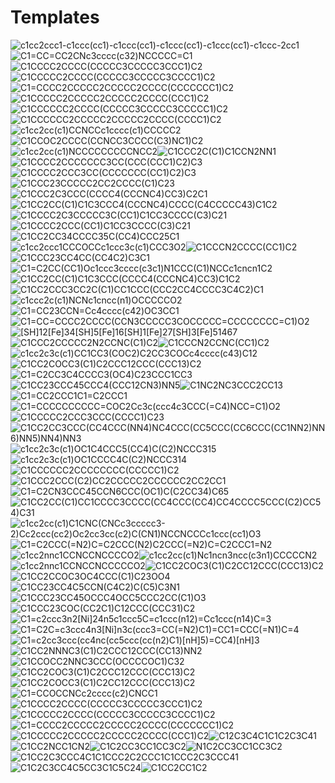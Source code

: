 # Templates

![c1cc2ccc1-c1ccc(cc1)-c1ccc(cc1)-c1ccc(cc1)-c1ccc(cc1)-c1ccc-2cc1](img/e4ebfff8fd4d0ad5a5b04bfd4190a560eae569580bd5b60f40a7c22659e86d7a.svg)![C1=CC=CC2CNc3cccc(c32)NCCCCC=C1](img/6625020409c967f704dc43f0d0b0e094d441227cc9a627b1bbe4afbf9db8a526.svg)![C1CCCC2CCCC(CCCCC3CCCCC3CCC1)C2](img/7f67c67e1c8833aa9317eb7d213c9b6f5afee5ae12dae917e369f1daa61fdd8f.svg)![C1CCCCC2CCCC(CCCCC3CCCCC3CCCC1)C2](img/caaee4330dee4832d8940ab27525ae67dabf541020b518e0115f7944a5740acf.svg)![C1=CCCC2CCCCC2CCCCC2CCCC(CCCCCCC1)C2](img/937d8d8deaeb4190567becc78d5fcb39d7869005083c2d4f88726ed61210fc03.svg)![C1CCCCC2CCCCC2CCCCC2CCCC(CCC1)C2](img/80d643948cf3f0488e7cfb9443b9ee3786ea354e5c2e27de04b9b49335b928f9.svg)![C1CCCCCC2CCCC(CCCCC3CCCCC3CCCCC1)C2](img/ef4cffbdddb5069764d2c81d5f3098f88ed555ce7d27c6c3d81ed2aa5cecedb0.svg)![C1CCCCCC2CCCCC2CCCCC2CCCC(CCCC1)C2](img/9a820049043ffee1148ab5403d57ded16f4860ce337feb11172ded3a72d16a42.svg)![c1cc2cc(c1)CCNCCc1cccc(c1)CCCCC2](img/0c5198784ad7053f971fb543e6d6f77f673fc4f0bed823aa8f62c3e0087483db.svg)![C1CCOC2CCCC(CCNCC3CCCC(C3)NC1)C2](img/f1466e84240dc18ece00e543632345e672074847526fc0e784c61cf090377d5b.svg)![c1cc2cc(c1)NCCCCCCCCCNCC2](img/fb42ff2a7ae15fcebca78730d12950c88acf46dcfc397a6f615eab624d395e39.svg)![C1CCC2C(C1)C1CCN2NN1](img/71a679e107eb9731f6a74db76c610bc6d4545a1596c24c7032a624bf77d2a588.svg)![C1CCCC2CCCCCCC3CC(CCC(CCC1)C2)C3](img/7daf32f9600dc0c4a43fe53c88127382be732cbb670546b513342ee9e115d715.svg)![C1CCCC2CCC3CC(CCCCCCC(CC1)C2)C3](img/c8ed8dadbd76aa5563f0573d51b494d15f6e406b5d629f264752cd401e9d665f.svg)![C1CCC23CCCCC2CC2CCCC(C1)C23](img/408672146517cd3710d194e271285dd5d71249d841e9e87020e3072be165d3f4.svg)![C1CCC2C3CCC(CCCC4(CCCNC4)CC3)C2C1](img/2f1d7dea5450a8f1a3c90e8f117af1b0e897b46f79fcb5dac638a2ea503f763b.svg)![C1CC2CC(C1)C1C3CCC4(CCCNC4)CCCC(C4CCCCC43)C1C2](img/903d0bf92016f509a2a82c5094d18e5f7966c70cd166ae256ea1384f34a180a2.svg)![C1CCCC2C3CCCCC3C(CC1)C1CC3CCCC(C3)C21](img/5b1c17cd59703afb98b89832a6319fb5a03099fcf05f6f8842aedc6df47afc7d.svg)![C1CCCC2CCC(CC1)C1CC3CCCC(C3)C21](img/1919357529abc20629789cdb3bbbb6290eed71883e35d14973aed7e0e7258536.svg)![C1CC2CC34CCCC35C(CC4)CCC25C1](img/02ed58bced600190a6999b1f847ad61bb2bb0933e3c5e5b81291439ef0984d69.svg)![c1cc2ccc1CCCOCCc1ccc3c(c1)CCC3O2](img/3b968e2472003907439acf551a06a9654d498d2005fd885b41c54dbe80747d5f.svg)![C1CCCN2CCCC(CC1)C2](img/48572e62782a0c15a4b431fc38bcddbc00c04f7c57fb1672287ce411598c0198.svg)![C1CCC23CC4CC(CC4C2)C3C1](img/f5450a69b935573b8b82158034a8c3e2168d52f7d5b84dca7fc48c83368e7401.svg)![C1=C2CC(CC1)Oc1ccc3cccc(c3c1)N1CCC(C1)NCCc1cncn1C2](img/7b99bf4503f149bcde184732c8c34261b93235c77784b8680b0c9fbb9720fc6b.svg)![C1CC2CC(C1)C1C3CCC(CCCC4(CCCNC4)CC3)C1C2](img/604645e3b99f12bddf2fe92a43a9a4f313913f2404d81e20a6b158eab67dd871.svg)![C1CC2CCC3CC2C(C1)CC1CCC(CCC2CC4CCCC3C4C2)C1](img/99e8ea6ca5edeeb75da5a08d599b2137f7698973e78c27d2000dcafce2a1235a.svg)![c1ccc2c(c1)NCNc1cncc(n1)OCCCCCO2](img/210338517f283a86c633a6c7d7f361b649bc01614ba5ee4696b7a43c75108437.svg)![C1=CC23CCN=Cc4cccc(c42)OC3CC1](img/0a79fe8bdd0164f5b9eac80272ca035acf4bd3f364f9aa9c38e2a3bc0fd84c7d.svg)![C1=CC=CCCC2CCCC(CCN3CCCCC3COCCCCC=CCCCCCCC=C1)O2](img/76a50d8f686d2fd9f206ffaf209e2b57d45bf320543f14a3326a05a99948fdcb.svg)![[SH]12[Fe]34[SH]5[Fe]16[SH]1[Fe]27[SH]3[Fe]51467](img/3a22fb084c8f325826d819698699b1da65a5dc9144269a42a6dbfd4516328526.svg)![C1CCC2CCCCC2N2CCNC(C1)C2](img/b4d5c8d526c78dccfa516ac5e87f5915d358dea8d7c56391fa618db96ad20f22.svg)![C1CCCN2CCNC(CC1)C2](img/3bf8ef707fc1b5735820c02caa8cde4af01f28a17aef8c4b9475ffd8b144d4d7.svg)![c1cc2c3c(c1)CC1CC3(COC2)C2CC3COCc4cccc(c43)C12](img/281eb09e143a41938d34496d613387ac2fa9d2c2e01dab93de1a2302b60b3464.svg)![C1CC2COCC3(C1)C2CCC12CCC(CCC13)C2](img/cf2d585588edeca65e994c6d167f8e886bd39790c0ed58cfc82955544042e0c0.svg)![C1=C2CC3C4CCCC3(OC4)C23CCC1CC3](img/7b859b3d68fd281ac3450eccd1ba50a00ec5e97ac2d7a89cf7ea8912b11c0000.svg)![C1CC23CCC45CCC4(CCC12CN3)NN5](img/f26456c981940d1d0fc782e0fb162f364e0744383972a7daf4c6b30bde056c88.svg)![C1NC2NC3CCC2CC13](img/36ccc0d713d2589a7ab8c858ad3e3f9d91401893cd11a4f5afbc7144c09f88cd.svg)![C1=CC2CCC1C1=C2CCC1](img/6b388a6e001322c024b0cecd49d9de2ddb10dc85c3affcd979d7287fd8bab2aa.svg)![C1=CCCCCCCCCC=COC2Cc3c(ccc4c3CCC(=C4)NCC=C1)O2](img/5e1e77159b4672644c44b50c99642b60938934d25458a3aa1c0dd4d5f0f2f7ae.svg)![C1CCCCC2CCC3CCC(CCCC1)C23](img/4c12cae12339216b3e4442a79b07fe90fece177e070bc23c1d2b6e4e2d45ed8d.svg)![C1CC2CC3CCC(CC4CCC(NN4)NC4CCC(CC5CCC(CC6CCC(CC1NN2)NN6)NN5)NN4)NN3](img/11e082f01eeb5e3dedd5abc3631590842412e92a511708b54377598cdd9682e4.svg)![c1cc2c3c(c1)OC1C4CCC5(CC4)C(C2)NCCC315](img/f3cd32733035540e913627466c4c466a25f74d6921153103b4b098efdaaf84b3.svg)![c1cc2c3c(c1)OC1CCCC4C(C2)NCCC314](img/7369c8883d08ff90891a13696d1c43c741267c3e80281847135ee76723f60831.svg)![C1CCCCCC2CCCCCCCC(CCCCC1)C2](img/dd2dbfe1292f0acecae60d2653a3f525b5a8497fc8e6d39e960b57e3b56cf2bf.svg)![C1CCC2CCC(C2)CC2CCCCC2CCCCCC2CC2CC1](img/f8c3c9eca812b7bb2c78a53fcd232fcff84ed3db1cfba7748c8d708ca9e247b8.svg)![C1=C2CN3CCC45CCN6CCC(OC1)C(C2CC34)C65](img/cc36dc4719c372400abecf94bd58649118538f00160efe62f02527747a993fd1.svg)![C1CC2CC(C1)CC1CCCC3CCCC(CC4CCC(CC4)CC4CCCC5CCC(C2)CC54)C31](img/6b760d753078dbbc5a7352ee897852d0b21eee97e8ed582a931eda6cca5e02bb.svg)![c1cc2cc(c1)C1CNC(CNCc3ccccc3-2)Cc2ccc(cc2)Oc2cc3cc(c2)C(CN1)NCCNCCCc1ccc(cc1)O3](img/473dc4c4b2cf123ffc394d0ecf893efc63bc560915fbebebccb8eed42ea298ba.svg)![C1=C2CCC(=N2)C=C2CCC(N2)C2CCC(=N2)C=C2CCC1=N2](img/1cf17af0f50709ae94e602c9d3583f91a0c2057ccf1e186011772bd19691a91a.svg)![c1cc2nnc1CCNCCNCCCCO2](img/3b74caaf3d4c266c2efde87f4dfd1d984c3ae2059ee9847f5c03aa832cb5dbd2.svg)![c1cc2cc(c1)Nc1ncn3ncc(c3n1)CCCCCN2](img/c71e347dca039b0596e920ab541d0995ee7a97b5545a864854ac5bbb80cd62e6.svg)![c1cc2nnc1CCNCCNCCCCCO2](img/2f1e0489f97f4cf9ccd299a1ce423722fb4969940596a46c6e9cc89921540060.svg)![C1CC2COC3(C1)C2CC12CCC(CCC13)C2](img/8893937fda745cd557d8fad598ed4f63f4083caa7b6b9f801c0e5a3b9ce31d0c.svg)![C1CC2CCOC3OC4CCC(C1)C23OO4](img/23b03e16700f302d05fa43bb3d9a8269fa3fbdd11c2c3f59f397356bd51dd353.svg)![C1CC23CC4C5CCN(C4C2)C(C5)C3N1](img/c1a60a42bad6fa477ddd51a51b89b4cdf94accb1e0473845d0393397defaa8be.svg)![C1CCC23CC45OCCC4OCC5CCC2CC(C1)O3](img/69477a5eeb3e292097148e0cbb149724649c816d8dbb02fe7a79a84ad4c7f411.svg)![C1CCC23COC(CC2C1)C12CCC(CCC31)C2](img/3d970253dde493e80f2ac1fcaf791c0f34dccb7acde3538ee278beacfd37a817.svg)![C1=c2ccc3n2[Ni]24n5c1ccc5C=c1ccc(n12)=Cc1ccc(n14)C=3](img/e88036a52e22f548468a7a1aae2889732fbd34b7ebe5f151873c9fea62cf181d.svg)![C1=C2C=c3ccc4n3[Ni]n3c(ccc3=CC(=N2)C1)=CC1=CCC(=N1)C=4](img/b3653167dfb19780b45101d1ac34aaf5b77feeb5556ff7e87fe1fef278a04c7a.svg)![C1=c2cc3ccc(cc4nc(cc5ccc(cc(n2)C1)[nH]5)=CC4)[nH]3](img/6d595fbdc172bd047f078fbdd5eae3a727505ade727d285353cd66e075a8f1e8.svg)![C1CC2NNNC3(C1)C2CCC12CCC(CC13)NN2](img/ab5122c99057cc1fc6f88522d0d6f7db1d296c521a108f08426d90e1c35fa1ef.svg)![C1CCOCC2NNC3CCC(OCCCCOC1)C32](img/c6c640705f6cf7046aecf2e05e495bb358ceaa027f7fcacde83bcba17376fafc.svg)![C1CC2COC3(C1)C2CCC12CCC(CCC13)C2](img/d2bda40b45bf4931cf1cc474a06898e3aad46ee17558dff929279b144d17b1da.svg)![C1CC2COCC3(C1)C2CC12CCC(CCC13)C2](img/ecd9ad46c6a08ab2a09c44ec3f6f10ea49264e07311a26afaf9b44a281fec8d7.svg)![C1=CCOCCNCc2cccc(c2)CNCC1](img/c89ed4a8921dc66cd35437db449b2f10ad5f5eb5276e8fc31c4b341f7d44247f.svg)![C1CCCC2CCCC(CCCCC3CCCCC3CCC1)C2](img/a97593531fb8a41976abda224f6d63d6c182d0a5cf3757de98828af7c8ae4c6a.svg)![C1CCCCC2CCCC(CCCCC3CCCCC3CCCC1)C2](img/ed0066aa56203341e6d15298688f3e849541e382469995a3bb615d13fbb8f9c2.svg)![C1=CCCC2CCCCC2CCCCC2CCCC(CCCCCCC1)C2](img/4b2b8b55bc495ff8c5b06258bfe69684024c29d13f64bccec96c746abf1ac46a.svg)![C1CCCCC2CCCCC2CCCCC2CCCC(CCC1)C2](img/35ef5a446e6b301bd344c1ff5eb80abec9133e4820c62fb46cbd38c79a0fdec7.svg)![C12C3C4C1C1C2C3C41](img/3bb33d99dac999fd74260f8c667c7ee1956b9bbd4b037f354e5d338fcbb06ca3.svg)![C1CC2NCC1CN2](img/5a271f60882649c508bea75fa44f7e0423f946ca53d73979cd26d443b4f52100.svg)![C1C2CC3CC1CC3C2](img/522bf41ca5fb7d61b8d35b2ea989c030785de54594f1450989225dac38467c64.svg)![N1C2CC3CC1CC3C2](img/bc299ef9db2c0fc51b538312ec887a83651a8aad640e779f6edccb448fde271c.svg)![C1CC2C3CCC4C1C1CCC2C2CCC1C1CCC2C3CCC41](img/f506fe8116c9a702b2f43934560369ac5dc47f058dfd0b4c9ec5a5860a7a5666.svg)![C1C2C3CC4C5CC3C1C5C24](img/6f0c9c9e9645f4e3b6644e997b18fde460446e0c4030c46f6e96f2d2e6600342.svg)![C1CC2CC1C2](img/bcbf53e61560ff696edfeb72e1fd34f882f3247a0e574cca106d588402ea781c.svg)